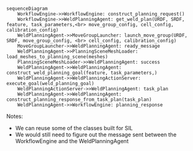 ```mermaid

sequenceDiagram
    WorkflowEngine->>WorkflowEngine: construct_planning_request()
    WorkflowEngine->>WeldPlanningAgent: get_weld_plan(URDF, SRDF, feature, task_parameters,<br> move_group_config, cell_config, calibration_config)
    WeldPlanningAgent->>MoveGroupLauncher: launch_move_group(URDF, SRDF, move_group_config, <br> cell_config, calibration_config)
    MoveGroupLauncher->>WeldPlanningAgent: ready_message
    WeldPlanningAgent->>PlanningSceneMeshLoader: load_meshes_to_planning_scene(meshes)
    PlanningSceneMeshLoader->>WeldPlanningAgent: success
    WeldPlanningAgent->>WeldPlanningAgent: construct_weld_planning_goal(feature, task_parameters,)
    WeldPlanningAgent->>WeldPlanningActionServer: execute_goal(weld_planning_goal)
    WeldPlanningActionServer->>WeldPlanningAgent: task_plan
    WeldPlanningAgent->>WeldPlanningAgent: construct_planning_response_from_task_plan(task_plan)
    WeldPlanningAgent->>WorkflowEngine: planning_response
```
Notes:
- We can reuse some of the classes built for SIL
- We would still need to figure out the message sent between the WorkflowEngine and the WeldPlanningAgent